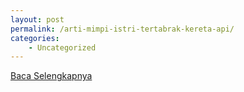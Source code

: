 ```yaml
---
layout: post
permalink: /arti-mimpi-istri-tertabrak-kereta-api/
categories:
    - Uncategorized
---
```


[Baca Selengkapnya](/03)